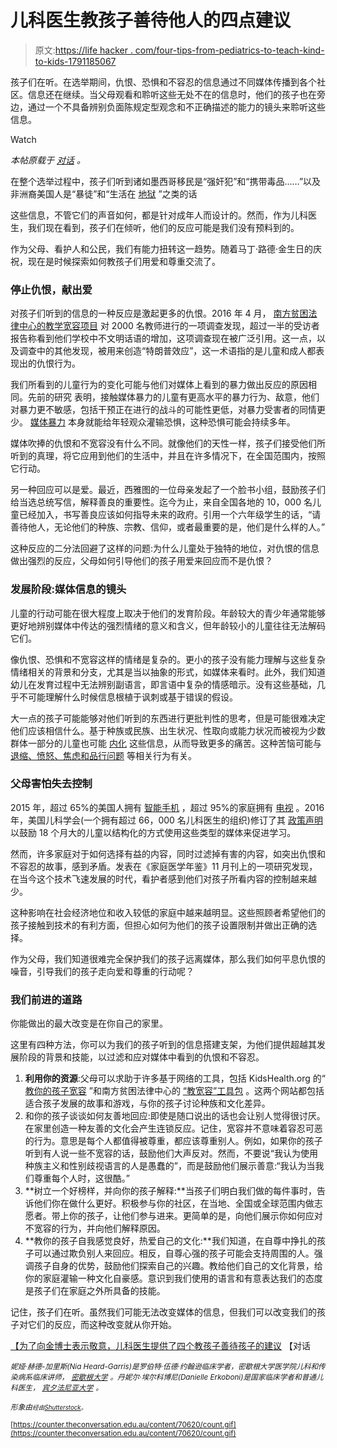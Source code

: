 # 儿科医生教孩子善待他人的四点建议

> 原文:[https://life hacker . com/four-tips-from-pediatrics-to-teach-kind-to-kids-1791185067](https://lifehacker.com/four-tips-from-pediatricians-to-teach-kindness-to-kids-1791185067)

孩子们在听。在选举期间，仇恨、恐惧和不容忍的信息通过不同媒体传播到各个社区。信息还在继续。当父母观看和聆听这些无处不在的信息时，他们的孩子也在旁边，通过一个不具备辨别负面陈规定型观念和不正确描述的能力的镜头来聆听这些信息。

Watch

*本帖原载于* [*对话*](https://theconversation.com/to-honor-dr-king-pediatricians-offer-four-tips-to-teach-kindness-to-kids-70620) *。*

在整个选举过程中，孩子们听到诸如墨西哥移民是“强奸犯”和“携带毒品……”以及非洲裔美国人是“暴徒”和“生活在 [地狱](http://www.chicagotribune.com/news/columnists/glanton/ct-trump-blacks-crime-glanton-20161024-column.html) ”之类的话

这些信息，不管它们的声音如何，都是针对成年人而设计的。然而，作为儿科医生，我们现在看到，孩子们在倾听，他们的反应可能是我们没有预料到的。

作为父母、看护人和公民，我们有能力扭转这一趋势。随着马丁·路德·金生日的庆祝，现在是时候探索如何教孩子们用爱和尊重交流了。

### **停止仇恨，献出爱**

对孩子们听到的信息的一种反应是激起更多的仇恨。2016 年 4 月， [南方贫困法律中心的教学宽容项目](https://www.splcenter.org/sites/default/files/splc_the_trump_effect.pdf) 对 2000 名教师进行的一项调查发现，超过一半的受访者报告称看到他们学校中不文明话语的增加，这项调查现在被广泛引用。这一点，以及调查中的其他发现，被用来创造“特朗普效应”，这一术语指的是儿童和成人都表现出的仇恨行为。

我们所看到的儿童行为的变化可能与他们对媒体上看到的暴力做出反应的原因相同。先前的研究 表明，接触媒体暴力的儿童有更高水平的暴力行为、敌意，他们对暴力更不敏感，包括干预正在进行的战斗的可能性更低，对暴力受害者的同情更少。 [媒体暴力](http://www.sciencedirect.com/science/article/pii/S1054139X00001294) 本身就能给年轻观众灌输恐惧，这种恐惧可能会持续多年。

媒体吹捧的仇恨和不宽容没有什么不同。就像他们的天性一样，孩子们接受他们所听到的真理，将它应用到他们的生活中，并且在许多情况下，在全国范围内，按照它行动。

另一种回应可以是爱。最近，西雅图的一位母亲发起了一个脸书小组，鼓励孩子们给当选总统写信，解释善良的重要性。迄今为止，来自全国各地的 10，000 名儿童已经加入，书写善良应该如何指导未来的政府。引用一个六年级学生的话，“请善待他人，无论他们的种族、宗教、信仰，或者最重要的是，他们是什么样的人。”

这种反应的二分法回避了这样的问题:为什么儿童处于独特的地位，对仇恨的信息做出强烈的反应，父母如何引导他们的孩子用爱来回应而不是仇恨？

### **发展阶段:媒体信息的镜头**

儿童的行动可能在很大程度上取决于他们的发育阶段。年龄较大的青少年通常能够更好地辨别媒体中传达的强烈情绪的意义和含义，但年龄较小的儿童往往无法解码它们。

像仇恨、恐惧和不宽容这样的情绪是复杂的。更小的孩子没有能力理解与这些复杂情绪相关的背景和分支，尤其是当以抽象的形式，如媒体来看时。此外，我们知道幼儿在发育过程中无法辨别副语言，即言语中复杂的情感暗示。没有这些基础，几乎不可能理解什么时候信息根植于讽刺或基于错误的假设。

大一点的孩子可能能够对他们听到的东西进行更批判性的思考，但是可能很难决定他们应该相信什么。基于种族或民族、出生状况、性取向或能力状况而被视为少数群体一部分的儿童也可能 [内化](https://books.google.com/books?id=toHSl37qbfMC&pg=PA249&lpg=PA249&dq=Children+and+Racism:+Beyond+the+value+of+Dolls%E2%80%A6&source=bl&ots=o4cCAWUzJL&sig=isHqFjBEQxgLdHgJ6OE0PZJFE2U&hl=en&sa=X&ved=0ahUKEwis6p_T_ILRAhUH0YMKHRH_DN0Q6AEIHDAA#v=onepage&q=Children%20and%20Racism%3A%20Beyond%20the%20value%20of%20Dolls%E2%80%A6&f=false) 这些信息，从而导致更多的痛苦。这种苦恼可能与 [退缩、愤怒、焦虑和品行问题](https://www.ncbi.nlm.nih.gov/pmc/articles/PMC2794434/) 等相关行为有关。

### **父母害怕失去控制**

2015 年，超过 65%的美国人拥有 [智能手机](http://www.pewinternet.org/2015/04/01/us-smartphone-use-in-2015/) ，超过 95%的家庭拥有 [电视](http://www.nielsen.com/us/en/insights/news/2015/nielsen-estimates-116-4-million-tv-homes-in-the-us-for-the-2015-16-tv-season.html) 。2016 年，美国儿科学会(一个拥有超过 66，000 名儿科医生的组织)修订了其 [政策声明](http://pediatrics.aappublications.org/content/138/5/e20162591) 以鼓励 18 个月大的儿童以结构化的方式使用这些类型的媒体来促进学习。

然而，许多家庭对于如何选择有益的内容，同时过滤掉有害的内容，如突出仇恨和不容忍的故事，感到矛盾。发表在《家庭医学年鉴》11 月刊上的一项研究发现，在当今这个技术飞速发展的时代，看护者感到他们对孩子所看内容的控制越来越少。

这种影响在社会经济地位和收入较低的家庭中越来越明显。这些照顾者希望他们的孩子接触到技术的有利方面，但担心如何为他们的孩子设置限制并做出正确的选择。

作为父母，我们知道很难完全保护我们的孩子远离媒体，那么我们如何平息仇恨的噪音，引导我们的孩子走向爱和尊重的行动呢？

### **我们前进的道路**

你能做出的最大改变是在你自己的家里。

这里有四种方法，你可以为我们的孩子听到的信息搭建支架，为他们提供超越其发展阶段的背景和技能，以过滤和应对媒体中看到的仇恨和不容忍。

1.  **利用你的资源**:父母可以求助于许多基于网络的工具，包括 KidsHealth.org 的“ [教你的孩子宽容](http://kidshealth.org/en/parents/tolerance.html) ”和南方贫困法律中心的 [“教宽容”工具包](https://www.splcenter.org/teaching-tolerance) 。这两个网站都包括适合孩子发展的故事和游戏，与你的孩子讨论种族和文化差异。
2.  和你的孩子谈谈如何友善地回应:即使是随口说出的话也会让别人觉得很讨厌。在家里创造一种友善的文化会产生连锁反应。记住，宽容并不意味着容忍可恶的行为。意思是每个人都值得被尊重，都应该尊重别人。例如，如果你的孩子听到有人说一些不宽容的话，鼓励他们大声反对。然而，不要说“我认为使用种族主义和性别歧视语言的人是愚蠢的”，而是鼓励他们展示善意:“我认为当我们尊重每个人时，这很酷。”
3.  **树立一个好榜样，并向你的孩子解释:**当孩子们明白我们做的每件事时，告诉他们你在做什么更好。积极参与你的社区，在当地、全国或全球范围内做志愿者。带上你的孩子，让他们参与进来。更简单的是，向他们展示你如何应对不宽容的行为，并向他们解释原因。
4.  **教你的孩子自我感觉良好，热爱自己的文化:**我们知道，在自尊中挣扎的孩子可以通过欺负别人来回应。相反，自尊心强的孩子可能会支持周围的人。强调孩子自身的优势，鼓励他们探索自己的兴趣。教给他们自己的文化背景，给你的家庭灌输一种文化自豪感。意识到我们使用的语言和有意表达我们的态度是孩子们在家庭之外所具备的技能。

记住，孩子们在听。虽然我们可能无法改变媒体的信息，但我们可以改变我们的孩子对它们的反应，而这种改变就从你开始。

[【为了向金博士表示敬意，儿科医生提供了四个教孩子善待孩子的建议](https://theconversation.com/to-honor-dr-king-pediatricians-offer-four-tips-to-teach-kindness-to-kids-70620) 【对话

*<small>妮娅·赫德-加里斯(Nia Heard-Garris)是罗伯特·伍德·约翰逊临床学者，密歇根大学医学院儿科和传染病系临床讲师，</small>* [*<small>密歇根大学</small>*](https://theconversation.com/institutions/university-of-michigan-1290) *<small>。丹妮尔·埃尔科博尼(Danielle Erkoboni)是国家临床学者和普通儿科医生，</small>* [*<small>宾夕法尼亚大学</small>*](https://theconversation.com/institutions/university-of-pennsylvania-1017) *<small>。</small>*

*<small>形象由</small>*[*<small></small>*](https://www.shutterstock.com/image-vector/happy-smiling-kids-sharing-presents-being-394837420)<small>*<small>经由</small>*[*<small>Shutterstock</small>*](http://shuttestock.com)*<small>。</small>*</small>

<small>[https://counter.theconversation.edu.au/content/70620/count.gif](https://counter.theconversation.edu.au/content/70620/count.gif)</small>

<small></small>